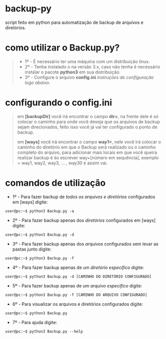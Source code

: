 # backup-py

script feito em python para automatização de backup de arquivos e diretórios.

# como utilizar o Backup.py?

>* 1º - É necessário ter uma máquina com um distribuição linux.
>* 2º - Tenha instalado o na versão 3.x, caso não tenha é necessário instalar o pacote **python3** em sua distribuição.
>* 3º - Configure o arquivo **config.ini** *instruções de configuração logo abaixo*.

# configurando o config.ini

> em **[backupDir]** você irá encontrar o campo **dir=**, na frente dele é só colocar o caminho para onde você deseja que os arquivos de backup sejam direcionados, feito isso você já vai ter configurado o ponto de backup.
> 
> em **[ways]** você irá encontrar o campo **way1=**, nele você irá colocar o caminho do diretório em que o Backup será realizado ou o caminho completo do arquivo, para adicionar mais locais em que você queira realizar backup é śo escrever way+[número em sequência], exemplo = way1, way2, way3, ... , way30 e assim vai.

# comandos de utilização

* 1º - Para fazer backup de *todos os arquivos e diretórios* configurados em [ways] digite: 
~~~console
user@pc:~$ python3 Backup.py -a
~~~

* 2º - Para fazer backup apenas dos *diretórios* configurados em [ways] digite: 
~~~console
user@pc:~$ python3 Backup.py -d
~~~

* 3º - Para fazer backup apenas dos *arquivos* configurados sem levar as pastas junto digite: 
~~~console
user@pc:~$ python3 Backup.py -f
~~~

* 4º - Para fazer backup apenas de um *diretório específico* digite:
~~~console
user@pc:~$ python3 Backup.py -d [CAMINHO DO DIRETÓRIO CONFIGURADO]
~~~

* 5º - Para fazer backup apenas de um *arquivo específico* digite:
~~~console
user@pc:~$ python3 Backup.py -f [CAMINHO DO ARQUIVO CONFIGURADO]
~~~

* 6º - Para visualizar os arquivos e diretórios configurados digite:
~~~console
user@pc:~$ python3 Backup.py
~~~

* 7º - Para ajuda digite:
~~~console
user@pc:~$ python3 Backup.py --help
~~~


